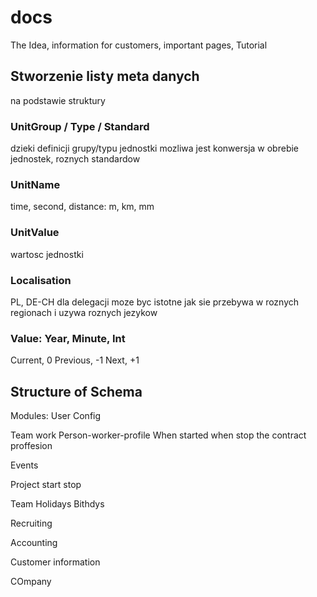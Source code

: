 # docs
The Idea, information for customers, important pages, Tutorial


## Stworzenie listy meta danych

na podstawie struktury



### UnitGroup / Type / Standard
dzieki definicji grupy/typu jednostki mozliwa jest konwersja w obrebie jednostek, roznych standardow

### UnitName
time, second, distance: m, km, mm

### UnitValue
wartosc jednostki

### Localisation
PL, DE-CH
dla delegacji moze byc istotne jak sie przebywa w roznych regionach i uzywa roznych jezykow

### Value: Year, Minute, Int
  Current, 0
  Previous, -1
  Next, +1

## Structure of Schema

Modules:
  User Config
 
Team work
  Person-worker-profile
    When started 
    when stop the contract
    proffesion
    
    
 
 Events
 
 Project
  start
  stop
 
 Team
  Holidays
  Bithdys
  
  
 
 
 
 Recruiting
 
 Accounting
 
 
 Customer information
 
 COmpany
  
